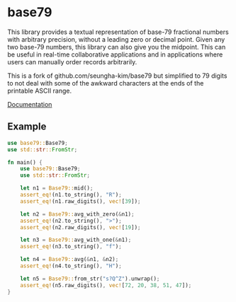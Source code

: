 # base79

This library provides a textual representation of base-79 fractional numbers with arbitrary precision, without a leading
zero or decimal point. Given any two base-79 numbers, this library can also give you the midpoint. This can be useful in
real-time collaborative applications and in applications where users can manually order records arbitrarily.

This is a fork of github.com/seungha-kim/base79 but simplified to 79 digits to not deal with some of the awkward
characters at the ends of the printable ASCII range.

[Documentation](https://docs.rs/base79)

## Example

```rust
use base79::Base79;
use std::str::FromStr;

fn main() {
    use base79::Base79;
    use std::str::FromStr;

    let n1 = Base79::mid();
    assert_eq!(n1.to_string(), "R");
    assert_eq!(n1.raw_digits(), vec![39]);

    let n2 = Base79::avg_with_zero(&n1);
    assert_eq!(n2.to_string(), ">");
    assert_eq!(n2.raw_digits(), vec![19]);

    let n3 = Base79::avg_with_one(&n1);
    assert_eq!(n3.to_string(), "f");

    let n4 = Base79::avg(&n1, &n2);
    assert_eq!(n4.to_string(), "H");

    let n5 = Base79::from_str("s?Q^Z").unwrap();
    assert_eq!(n5.raw_digits(), vec![72, 20, 38, 51, 47]);
}
```
